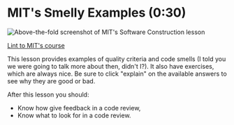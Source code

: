 # MIT's Smelly Examples (0:30)

![Above-the-fold screenshot of MIT's Software Construction lesson](../images/768daa7ecdc979b5d0812f7435902305e8e63ba1493af5e2b5c70239b3ab33d6.png)

[Lint to MIT's course](https://web.mit.edu/6.005/www/fa15/classes/04-code-review/)

This lesson provides examples of quality criteria and code smells (I told you we were going to talk more about then, didn't I?). It also have exercises, which are always nice. Be sure to click "explain" on the available answers to see why they are good or bad.

After this lesson you should:

- Know how give feedback in a code review,
- Know what to look for in a code review.
